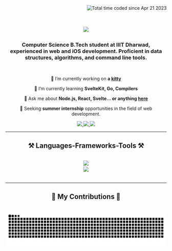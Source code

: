 <div align="right"
<a href="https://wakatime.com/@cb252d24-6eda-4800-868b-d124c97f95bc"><img src="https://wakatime.com/badge/user/cb252d24-6eda-4800-868b-d124c97f95bc.svg" alt="Total time coded since Apr 21 2023" /></a>
</div>

<h1 align="center">
    <img src="https://readme-typing-svg.herokuapp.com/?font=Righteous&size=35&center=true&vCenter=true&width=500&height=70&duration=4000&lines=Hi+There!+👋;+I'm+Parikshith!;" />
</h1>

<h3 align="center">Computer Science B.Tech student at IIIT Dharwad, experienced in web and iOS development. Proficient in data structures, algorithms, and command line tools.</h3>

<br/>

<div align="center">
 
 🔭 I’m currently working on **a [kitty](https://github.com/parikshith078/kitty-expense-management)**
 
 🌱 I’m currently learning **SvelteKit, Go, Compilers**

 💬 Ask me about **Node.js, React, Svelte... or anything [here](https://github.com/parikshith078/parikshith078/issues)**

 👀 Seeking **summer internship** opportunities in the field of web development.
 </div>
 
<div align="center"> 
  <a href="mailto:palegar.parikshith@gmail.com">
    <img src="https://img.shields.io/badge/Gmail-333333?style=for-the-badge&logo=gmail&logoColor=red" />
  </a>
  <a href="https://linkedin.com/in/parikshith-palegar" target="_blank">
    <img src="https://img.shields.io/badge/LinkedIn-0077B5?style=for-the-badge&logo=linkedin&logoColor=white" target="_blank" />
  </a>
  <a href="https://parikshith.craft.me" target="_blank">
     <img src="https://img.shields.io/badge/Portfolio-FF5722?style=for-the-badge&logo=todoist&logoColor=white" target="_blank" /> <!-- sqlite, safari, google-chrome are other good icon options -->
  </a>
</div>

 <hr/>
 
<h2 align="center">⚒️ Languages-Frameworks-Tools ⚒️</h2>
<br/>
<div align="center">
    <img src="https://skillicons.dev/icons?i=react,svelte,swift,neovim,nextjs,tailwind,firebase" /><br>
    <img src="https://skillicons.dev/icons?i=nodejs,python,express,flask,typescript,javascript,html,css" /><br>
</div>

<br/>
<hr/>

<div align="center">
  <h2>🐍 My Contributions 🐍</h2>
  <br>
  <img alt="snake eating my contributions" src="https://raw.githubusercontent.com/parikshith078/parikshith078/output/github-contribution-grid-snake.svg" />
  
  <br/><br/><br/>
</div>

